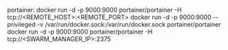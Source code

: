 
portainer:
docker run -d -p 9000:9000 portainer/portainer -H tcp://<REMOTE_HOST>:<REMOTE_PORT>
docker run -d -p 9000:9000 --privileged -v /var/run/docker.sock:/var/run/docker.sock portainer/portainer
docker run -d -p 9000:9000 portainer/portainer -H tcp://<SWARM_MANAGER_IP>:2375
